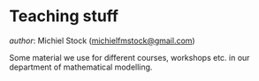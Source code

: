 # Teaching stuff
*author*: Michiel Stock (michielfmstock@gmail.com)

Some material we use for different courses, workshops etc. in our department of mathematical modelling.
